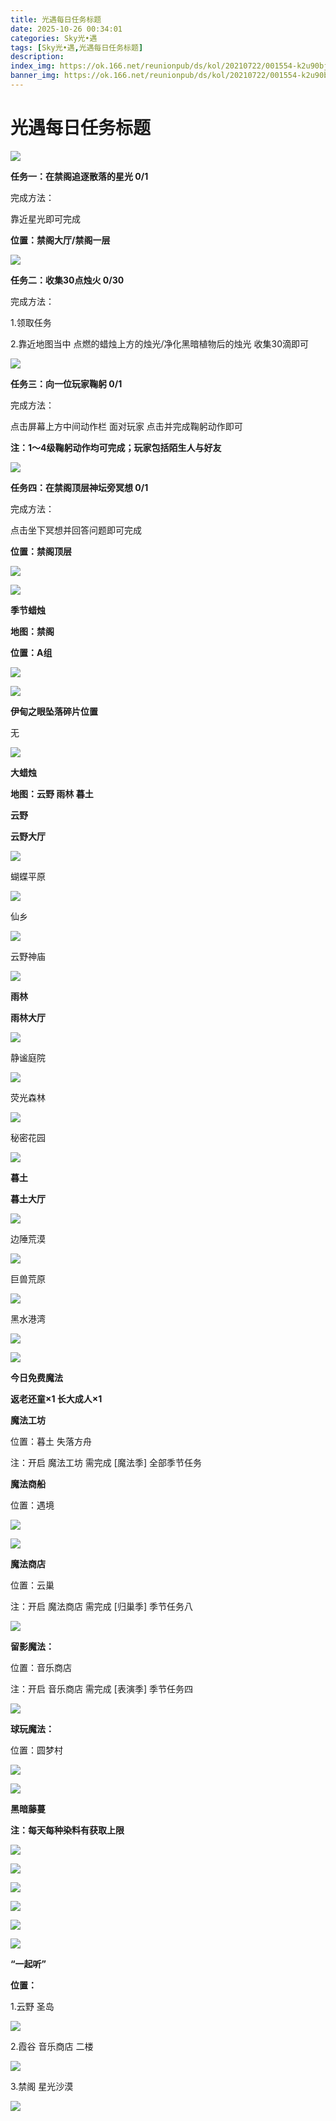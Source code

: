 ```yaml
---
title: 光遇每日任务标题
date: 2025-10-26 00:34:01
categories: Sky光•遇
tags: [Sky光•遇,光遇每日任务标题]
description: 
index_img: https://ok.166.net/reunionpub/ds/kol/20210722/001554-k2u90bj7ay.png?imageView&thumbnail=600x0&type=jpg
banner_img: https://ok.166.net/reunionpub/ds/kol/20210722/001554-k2u90bj7ay.png?imageView&thumbnail=600x0&type=jpg
---
```

# 光遇每日任务标题
![](https://img.166.net/reunionpub/1_kol_20251025_8b0201c4397460b4e4176459e227306e.png)

**任务一：在禁阁追逐散落的星光 0/1**

完成方法：

靠近星光即可完成

 **位置：禁阁大厅/禁阁一层**

![](https://img.166.net/reunionpub/1_kol_20251025_c44aa30bb78552e0ca10c0c2808869b4.png)

 **任务二：收集30点烛火 0/30**

完成方法：

1.领取任务

2.靠近地图当中 点燃的蜡烛上方的烛光/净化黑暗植物后的烛光 收集30滴即可

**![](https://img.166.net/reunionpub/1_kol_20251006_904146ea633d7507084b73346fe1b462.png)**

 **任务三：向一位玩家鞠躬 0/1**

完成方法：

点击屏幕上方中间动作栏 面对玩家 点击并完成鞠躬动作即可

 **注：1～4级鞠躬动作均可完成；玩家包括陌生人与好友**

![](https://img.166.net/reunionpub/1_kol_20251025_7a66fe5269c744b17f6b3a1d5dd5fc7e.png)

 **任务四：在禁阁顶层神坛旁冥想 0/1**

完成方法：

点击坐下冥想并回答问题即可完成

 **位置：禁阁顶层**

![](https://img.166.net/reunionpub/1_kol_20251025_52dee8844a5a970309810c463e587817.png)

**![](https://img.166.net/reunionpub/ds/kol_server/20240717/003917-8p704dsqv9.png)**

 **季节蜡烛**

 **地图：禁阁**

 **位置：A组**

![](https://img.166.net/reunionpub/1_kol_20251025_c20831a974c0c7494210daf81402ddcf.png)

**![](https://img.166.net/reunionpub/ds/kol_server/20240717/003917-8p704dsqv9.png)**

 **伊甸之眼坠落碎片位置**

无

**![](https://img.166.net/reunionpub/ds/kol_server/20240717/003917-8p704dsqv9.png)**

 **大蜡烛**

 **地图：云野 雨林 暮土**

 **云野**

 **云野大厅**

**![](https://img.166.net/reunionpub/1_kol_20250614_befb402f79ff851032dfcb53bcb6b610.png)**

蝴蝶平原

**![](https://img.166.net/reunionpub/1_kol_20250614_756dd0c665e548aacfeba349afa0952a.png)**

仙乡

**![](https://img.166.net/reunionpub/1_kol_20250614_ec7a279ddd36906c7af7b0837a378781.png)**

云野神庙

**![](https://img.166.net/reunionpub/1_kol_20250614_87b25304941150e82c9615c130d25226.png)**

 **雨林**

 **雨林大厅**

**![](https://img.166.net/reunionpub/1_kol_20250614_bdf240cba3e8f497f15c6049f985ca70.jpeg)**

静谧庭院

**![](https://img.166.net/reunionpub/1_kol_20250628_4583ea8eaf2085cb82d71d027c8c2c1d.jpeg)**

荧光森林

**![](https://img.166.net/reunionpub/1_kol_20250614_68648c707d664d2ab587f1ed85c9e2dd.jpeg)**

秘密花园

**![](https://img.166.net/reunionpub/1_kol_20250614_b6570f2c7a7894f602e89cb1fcc9a96f.jpeg)**

 **暮土**

 **暮土大厅**

**![](https://img.166.net/reunionpub/1_kol_20250614_6d06df16a307ffc60f79276353ec41d1.png)**

边陲荒漠

**![](https://img.166.net/reunionpub/1_kol_20250614_7ccb1e1811ed9a38553ababe0f7e0b43.png)**

巨兽荒原

**![](https://img.166.net/reunionpub/1_kol_20250614_dc25c821fb9d37c20693cce224cfbf08.png)**

黑水港湾

**![](https://img.166.net/reunionpub/1_kol_20250614_095a07a1a41219d77d5c00f3a0728d26.png)**

 **![](https://img.166.net/reunionpub/ds/kol/20231014/004048-gyt2imp830.png)**

 **今日免费魔法**

 **返老还童×1 长大成人×1**

 **魔法工坊**

位置：暮土 失落方舟

注：开启 魔法工坊 需完成 [魔法季] 全部季节任务

 **魔法商船**

位置：遇境

 **![](https://img.166.net/reunionpub/ds/kol/20231014/004605-qmuiowanf4.png)**

**![](https://img.166.net/reunionpub/1_kol_20250628_b85828aad362761fa4b51816f54e3077.png)**

 **魔法商店**

位置：云巢

注：开启 魔法商店 需完成 [归巢季] 季节任务八

**![](https://img.166.net/reunionpub/1_kol_20250628_306e6437c338bb23190eec649d531d15.png)**

 **留影魔法：**

位置：音乐商店

注：开启 音乐商店 需完成 [表演季] 季节任务四

**![](https://img.166.net/reunionpub/1_kol_20250706_117ac37cb9ec02b5f5cffd8f66faa5ba.png)**

 **球玩魔法：**

位置：圆梦村

![](https://img.166.net/reunionpub/1_kol_20241114_fe7f834ee8d5f2e2abc828a14fa10870.png)

![](https://img.166.net/reunionpub/ds/kol_server/20240717/003917-8p704dsqv9.png)

 **黑暗藤蔓**

 **注：每天每种染料有获取上限**

![](https://img.166.net/reunionpub/1_kol_20250121_14691ccced7771ffbe27d81267e2161f.jpeg)

![](https://img.166.net/reunionpub/1_kol_20250128_67c9bcfa670ee5c1912f9c7b3acbf1c7.jpeg)

![](https://img.166.net/reunionpub/1_kol_20250204_575af0a72e62030571755b89b16f4bef.jpeg)

![](https://img.166.net/reunionpub/1_kol_20250204_d12ae75c06b13aca78e27961da7f2322.jpeg)

![](https://img.166.net/reunionpub/1_kol_20250305_f33485f7a7fb521bb2cb1323b37ce2a7.png)

![](https://img.166.net/reunionpub/ds/kol_server/20240717/003917-8p704dsqv9.png)

 **“一起听”**

 **位置：**

1.云野 圣岛

![](https://img.166.net/reunionpub/1_kol_20241114_d3ab2a60b74e81a2f1ca25e32a872077.jpeg)

2.霞谷 音乐商店 二楼

![](https://img.166.net/reunionpub/1_kol_20241114_c847c1ccc28766421e8613dde03b97b5.jpeg)

3.禁阁 星光沙漠

![](https://img.166.net/reunionpub/1_kol_20241114_b3ef53b52de5968f0c39b6831ceed2e1.png)

